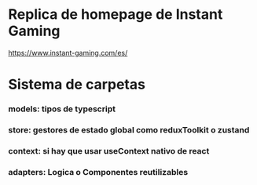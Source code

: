 # Replica de homepage de Instant Gaming 
https://www.instant-gaming.com/es/

# Sistema de carpetas
### models: tipos de typescript
### store: gestores de estado global como reduxToolkit o zustand
### context: si hay que usar useContext nativo de react
### adapters: Logica o Componentes reutilizables 
